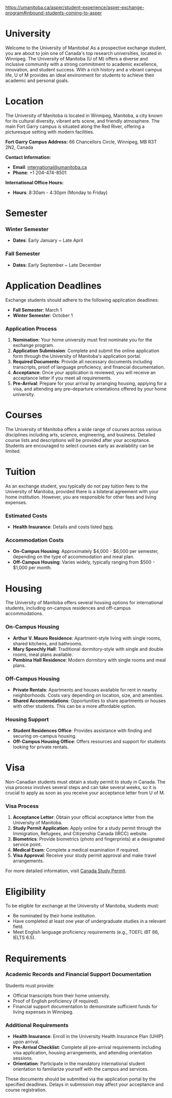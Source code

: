 https://umanitoba.ca/asper/student-experience/asper-exchange-program#inbound-students-coming-to-asper

# University

Welcome to the University of Manitoba! As a prospective exchange student, you are about to join one of Canada's top research universities, located in Winnipeg. The University of Manitoba (U of M) offers a diverse and inclusive community with a strong commitment to academic excellence, innovation, and student success. With a rich history and a vibrant campus life, U of M provides an ideal environment for students to achieve their academic and personal goals.


# Location

The University of Manitoba is located in Winnipeg, Manitoba, a city known for its cultural diversity, vibrant arts scene, and friendly atmosphere. The main Fort Garry campus is situated along the Red River, offering a picturesque setting with modern facilities.

**Fort Garry Campus Address:**
66 Chancellors Circle, Winnipeg, MB R3T 2N2, Canada

**Contact Information:**
- **Email**: international@umanitoba.ca
- **Phone**: +1 204-474-8501

**International Office Hours:**
- **Hours**: 8:30am - 4:30pm (Monday to Friday)

# Semester

### Winter Semester

- **Dates**: Early January ~ Late April

### Fall Semester

- **Dates**: Early September ~ Late December

# Application Deadlines

Exchange students should adhere to the following application deadlines:

- **Fall Semester**: March 1
- **Winter Semester**: October 1

### Application Process

1. **Nomination**: Your home university must first nominate you for the exchange program.
2. **Application Submission**: Complete and submit the online application form through the University of Manitoba's application portal.
3. **Required Documents**: Provide all necessary documents including transcripts, proof of language proficiency, and financial documentation.
4. **Acceptance**: Once your application is reviewed, you will receive an acceptance letter if you meet all requirements.
5. **Pre-Arrival**: Prepare for your arrival by arranging housing, applying for a visa, and attending any pre-departure orientations offered by your home university.

# Courses

The University of Manitoba offers a wide range of courses across various disciplines including arts, science, engineering, and business. Detailed course lists and descriptions will be provided after your acceptance. Students are encouraged to select courses early as availability can be limited.

# Tuition

As an exchange student, you typically do not pay tuition fees to the University of Manitoba, provided there is a bilateral agreement with your home institution. However, you are responsible for other fees and living expenses.

### Estimated Costs

- **Health Insurance**: Details and costs listed [here](https://umanitoba.ca/student-supports/health-wellness/university-health-service/health-insurance).

### Accommodation Costs

- **On-Campus Housing**: Approximately $4,000 - $6,000 per semester, depending on the type of accommodation and meal plan.
- **Off-Campus Housing**: Varies widely, typically ranging from $500 - $1,000 per month.

# Housing

The University of Manitoba offers several housing options for international students, including on-campus residences and off-campus accommodations. 

### On-Campus Housing

- **Arthur V. Mauro Residence**: Apartment-style living with single rooms, shared kitchens, and bathrooms.
- **Mary Speechly Hall**: Traditional dormitory-style with single and double rooms, meal plans available.
- **Pembina Hall Residence**: Modern dormitory with single rooms and meal plans.

### Off-Campus Housing

- **Private Rentals**: Apartments and houses available for rent in nearby neighborhoods. Costs vary depending on location, size, and amenities.
- **Shared Accommodations**: Opportunities to share apartments or houses with other students. This can be a more affordable option.

### Housing Support

- **Student Residences Office**: Provides assistance with finding and securing on-campus housing.
- **Off-Campus Housing Office**: Offers resources and support for students looking for private rentals.

# Visa

Non-Canadian students must obtain a study permit to study in Canada. The visa process involves several steps and can take several weeks, so it is crucial to apply as soon as you receive your acceptance letter from U of M.

### Visa Process

1. **Acceptance Letter**: Obtain your official acceptance letter from the University of Manitoba.
2. **Study Permit Application**: Apply online for a study permit through the Immigration, Refugees, and Citizenship Canada (IRCC) website.
3. **Biometrics**: Provide biometrics (photo and fingerprints) at a designated service point.
4. **Medical Exam**: Complete a medical examination if required.
5. **Visa Approval**: Receive your study permit approval and make travel arrangements.

For more detailed information, visit [Canada Study Permit](https://www.canada.ca/en/immigration-refugees-citizenship/services/study-canada/study-permit.html).

# Eligibility

To be eligible for exchange at the University of Manitoba, students must:

- Be nominated by their home institution.
- Have completed at least one year of undergraduate studies in a relevant field.
- Meet English language proficiency requirements (e.g., TOEFL iBT 86, IELTS 6.5).

# Requirements

### Academic Records and Financial Support Documentation

Students must provide:

- Official transcripts from their home university.
- Proof of English proficiency (if required).
- Financial support documentation to demonstrate sufficient funds for living expenses in Winnipeg.

### Additional Requirements

- **Health Insurance**: Enroll in the University Health Insurance Plan (UHIP) upon arrival.
- **Pre-Arrival Checklist**: Complete all pre-arrival requirements including visa application, housing arrangements, and attending orientation sessions.
- **Orientation**: Participate in the mandatory international student orientation to familiarize yourself with the campus and services.

These documents should be submitted via the application portal by the specified deadlines. Delays in submission may affect your acceptance and course registration.
